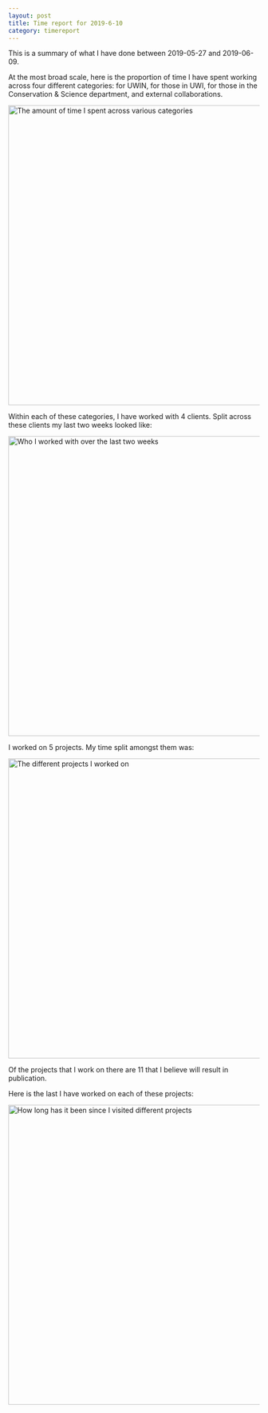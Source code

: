 ```yaml
---
layout: post
title: Time report for 2019-6-10
category: timereport
---
```



This is a summary of what I have done between 2019-05-27 and 2019-06-09.

At the most broad scale, here is the proportion of time I have spent working across four different categories: for UWIN, for those in UWI, for those in the Conservation & Science department, and external collaborations.

<img src='{{site.baseurl}}/images/2019-6-10_category_plot.jpg' alt='The amount of time I spent across various categories' width='600' height='600'>

Within each of these categories, I have worked with 4 clients. Split across these clients my last two weeks looked like:

<img src='{{site.baseurl}}/images/2019-6-10_client_plot.jpg' alt='Who I worked with over the last two weeks' width='600' height='600'>

I worked on 5 projects. My time split amongst them was:

<img src='{{site.baseurl}}/images/2019-6-10_project_plot.jpg' alt='The different projects I worked on' width='600' height='600'>

Of the projects that I work on there are 11 that I believe will result in publication.

Here is the last I have worked on each of these projects:

<img src='{{site.baseurl}}/images/2019-6-10_weeks_since.jpg' alt='How long has it been since I visited different projects' width='600' height='600'>

